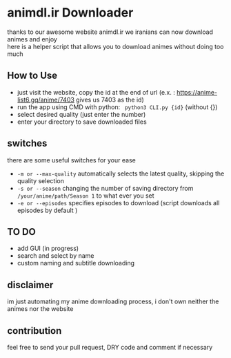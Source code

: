 # animdl.ir Downloader
thanks to our awesome website animdl.ir we iranians can now download animes and enjoy
<br>
here is a helper script that allows you to download animes without doing too much
<br>

## How to Use
* just visit the website, copy the id at the end of url (e.x. : https://anime-list6.gq/anime/7403 gives us 7403 as the id)
* run the app using CMD with python: ``` python3 CLI.py {id}``` (without {})
* select desired quality (just enter the number)
* enter your directory to save downloaded files

## switches 

there are some useful switches for your ease 
* ``-m or --max-quality`` automatically selects the latest quality, skipping the quality selection
* `` -s or --season `` changing the number of saving directory from ``` /your/anime/path/Season 1``` to what ever you set
* ``-e or --episodes`` specifies episodes to download (script downloads all episodes by default ) 


## TO DO
* add GUI (in progress)
* search and select by name
* custom naming and subtitle downloading

## disclaimer 
im just automating my anime downloading process, i don't own neither the animes nor the website

## contribution 

feel free to send your pull request, DRY code and comment if necessary